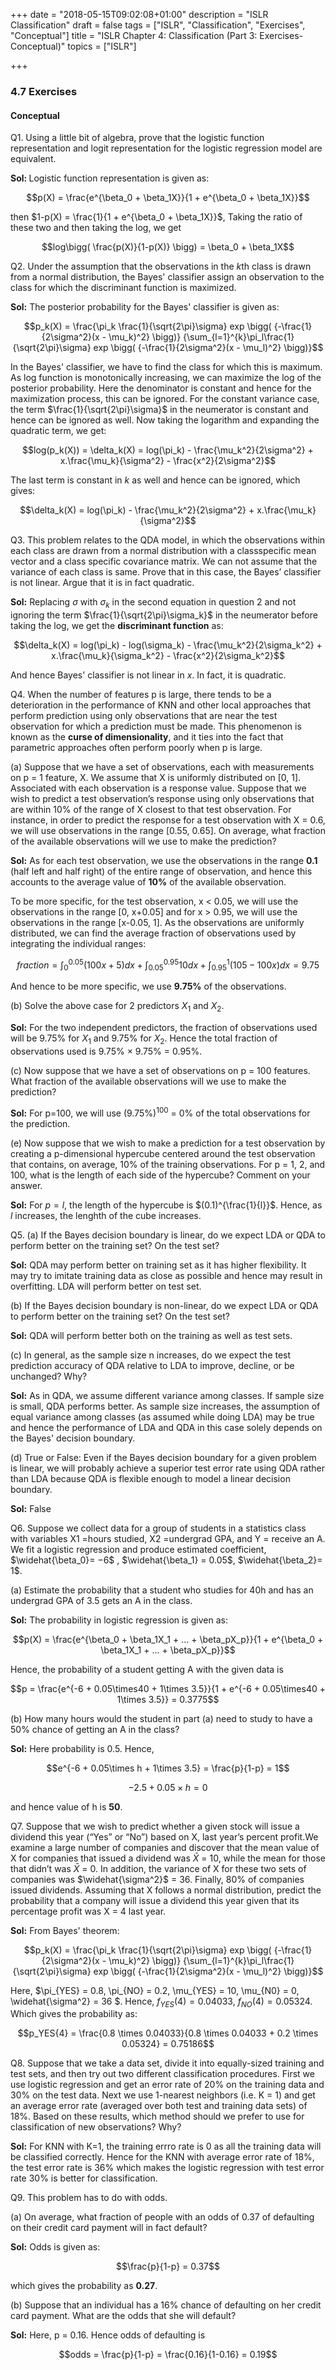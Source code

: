 +++
date = "2018-05-15T09:02:08+01:00"
description = "ISLR Classification"
draft = false
tags = ["ISLR", "Classification", "Exercises", "Conceptual"]
title = "ISLR Chapter 4: Classification (Part 3: Exercises- Conceptual)"
topics = ["ISLR"]

+++

### 4.7 Exercises
#### Conceptual

Q1. Using a little bit of algebra, prove that the logistic function representation and logit representation
for the logistic regression model are equivalent.

<b>Sol: </b> Logistic function representation is given as:

$$p(X) = \frac{e^{\beta_0 + \beta_1X}}{1 + e^{\beta_0 + \beta_1X}}$$

then $1-p(X) = \frac{1}{1 + e^{\beta_0 + \beta_1X}}$, Taking the ratio of these two and then taking the log, we get

$$log\bigg( \frac{p(X)}{1-p(X)} \bigg) = \beta_0 + \beta_1X$$

Q2. Under the assumption that the observations in the $k$th class is drawn from a normal distribution, the Bayes' classifier assign an observation to the class for which the discriminant function is maximized.

<b>Sol:</b> The posterior probability for the Bayes' classifier is given as:

$$p_k(X) = \frac{\pi_k \frac{1}{\sqrt{2\pi}\sigma} exp \bigg( {-\frac{1}{2\sigma^2}(x - \mu_k)^2} \bigg)}
{\sum_{l=1}^{k}\pi_l\frac{1}{\sqrt{2\pi}\sigma} exp \bigg( {-\frac{1}{2\sigma^2}(x - \mu_l)^2} \bigg)}$$

In the Bayes' classifier, we have to find the class for which this is maximum. As log function is monotonically increasing, we can maximize the log of the posterior probability. Here the denominator is constant and hence for the maximization process, this can be ignored. For the constant variance case, the term $\frac{1}{\sqrt{2\pi}\sigma}$ in the neumerator is constant and hence can be ignored as well. Now taking the logarithm and expanding the quadratic term, we get:

$$log(p_k(X)) = \delta_k(X) = log(\pi_k) - \frac{\mu_k^2}{2\sigma^2} + x.\frac{\mu_k}{\sigma^2} - \frac{x^2}{2\sigma^2}$$

The last term is constant in $k$ as well and hence can be ignored, which gives:

$$\delta_k(X) = log(\pi_k) - \frac{\mu_k^2}{2\sigma^2} + x.\frac{\mu_k}{\sigma^2}$$

Q3. This problem relates to the QDA model, in which the observations within each class are drawn from a normal distribution with a classspecific mean vector and a class specific covariance matrix. We can not assume that the variance of each class is same. Prove that in this case, the Bayes’ classifier is not linear. Argue that it is in fact
quadratic.

<b>Sol:</b> Replacing $\sigma$ with $\sigma_k$ in the second equation in question 2 and not ignoring the term $\frac{1}{\sqrt{2\pi}\sigma_k}$ in the neumerator before taking the log, we get the <b>discriminant function</b> as:

$$\delta_k(X) = log(\pi_k) - log(\sigma_k) - \frac{\mu_k^2}{2\sigma_k^2} + x.\frac{\mu_k}{\sigma_k^2} - \frac{x^2}{2\sigma_k^2}$$

And hence Bayes' classifier is not linear in $x$. In fact, it is quadratic.

Q4. When the number of features p is large, there tends to be a deterioration in the performance of KNN and other local approaches that perform prediction using only observations that are near the test observation for which a prediction must be made. This phenomenon is known as the <b>curse of dimensionality</b>, and it ties into the fact that parametric approaches often perform poorly when p is large.

(a) Suppose that we have a set of observations, each with measurements on p = 1 feature, X. We assume that X is uniformly distributed on [0, 1]. Associated with each observation is a response value. Suppose that we wish to predict a test observation’s response using only observations that are within 10% of the range of X closest to that test observation. For instance, in order to predict the response for a test observation with X = 0.6, we will use observations in the range [0.55, 0.65]. On average, what fraction of the available observations will we use to make
the prediction?

<b>Sol:</b> As for each test observation, we use the observations in the range <b>0.1</b> (half left and half right) of the entire range of observation, and hence this accounts to the average value of <b>10%</b> of the available observation.

To be more specific, for the test observation, x < 0.05, we will use the observations in the range [0, x+0.05] and for x > 0.95, we will use the observations in the range [x-0.05, 1]. As the observations are uniformly distributed, we can find the average fraction of observations used by integrating the individual ranges:

$$fraction = \int_{0}^{0.05}(100x+5) dx + \int_{0.05}^{0.95} 10 dx + \int_{0.95}^{1} (105-100x)dx = 9.75$$

And hence to be more specific, we use <b>9.75%</b> of the observations.

(b) Solve the above case for 2 predictors $X_1$ and $X_2$.

<b>Sol:</b> For the two independent predictors, the fraction of observations used will be 9.75% for $X_1$ and 9.75% for $X_2$. Hence the total fraction of observations used is 9.75% $\times$ 9.75% = 0.95%.

(c) Now suppose that we have a set of observations on p = 100 features. What fraction of the available observations will we use to make the prediction?

<b>Sol:</b> For p=100, we will use (9.75%)$^{100}$ = 0% of the total observations for the prediction.

(e) Now suppose that we wish to make a prediction for a test observation by creating a p-dimensional hypercube centered around the test observation that contains, on average, 10% of the training observations. For p = 1, 2, and 100, what is the length of each side of the hypercube? Comment on your answer.

<b>Sol:</b> For $p=l$, the length of the hypercube is $(0.1)^{\frac{1}{l}}$. Hence, as $l$ increases, the lenghth of the cube increases.

Q5. (a) If the Bayes decision boundary is linear, do we expect LDA or QDA to perform better on the training set? On the test set?

<b>Sol:</b> QDA may perform better on training set as it has higher flexibility. It may try to imitate training data as close as possible and hence may result in overfitting. LDA will perform better on test set.

(b) If the Bayes decision boundary is non-linear, do we expect LDA or QDA to perform better on the training set? On the test set?

<b>Sol:</b> QDA will perform better both on the training as well as test sets.

(c) In general, as the sample size n increases, do we expect the test prediction accuracy of QDA relative to LDA to improve, decline, or be unchanged? Why?

<b>Sol:</b> As in QDA, we assume different variance among classes. If sample size is small, QDA performs better. As sample size increases, the assumption of equal variance among classes (as assumed while doing LDA) may be true and hence the performance of LDA and QDA in this case solely depends on the Bayes' decision boundary.

(d) True or False: Even if the Bayes decision boundary for a given problem is linear, we will probably achieve a superior test error rate using QDA rather than LDA because QDA is flexible enough to model a linear decision boundary.

<b>Sol:</b> False

Q6. Suppose we collect data for a group of students in a statistics class with variables X1 =hours studied, X2 =undergrad GPA, and Y = receive an A. We fit a logistic regression and produce estimated coefficient, $\widehat{\beta_0}= −6$ , $\widehat{\beta_1} = 0.05$, $\widehat{\beta_2}= 1$.

(a) Estimate the probability that a student who studies for 40h and has an undergrad GPA of 3.5 gets an A in the class.

<b>Sol:</b> The probability in logistic regression is given as:

$$p(X) = \frac{e^{\beta_0 + \beta_1X_1 + ... + \beta_pX_p}}{1 + e^{\beta_0 + \beta_1X_1 + ... + \beta_pX_p}}$$

Hence, the probability of a student getting A with the given data is

$$p = \frac{e^{-6 + 0.05\times40 + 1\times 3.5}}{1 + e^{-6 + 0.05\times40 + 1\times 3.5}} = 0.3775$$

(b) How many hours would the student in part (a) need to study to have a 50% chance of getting an A in the class?

<b>Sol:</b> Here probability is 0.5. Hence,

$$e^{-6 + 0.05\times h + 1\times 3.5} = \frac{p}{1-p} = 1$$

$$-2.5 + 0.05\times h = 0$$

and hence value of h is <b>50</b>.

Q7. Suppose that we wish to predict whether a given stock will issue a dividend this year (“Yes” or “No”) based on X, last year’s percent profit.We examine a large number of companies and discover that the mean value of X for companies that issued a dividend was $\bar{X}$ = 10, while the mean for those that didn’t was $\bar{X}$ = 0. In addition, the
variance of X for these two sets of companies was $\widehat{\sigma^2}$ = 36. Finally, 80% of companies issued dividends. Assuming that X follows a normal distribution, predict the probability that a company will issue a dividend this year given that its percentage profit was X = 4 last year.

<b>Sol:</b> From Bayes' theorem:

$$p_k(X) = \frac{\pi_k \frac{1}{\sqrt{2\pi}\sigma} exp \bigg( {-\frac{1}{2\sigma^2}(x - \mu_k)^2} \bigg)}
{\sum_{l=1}^{k}\pi_l\frac{1}{\sqrt{2\pi}\sigma} exp \bigg( {-\frac{1}{2\sigma^2}(x - \mu_l)^2} \bigg)}$$

Here, $\pi_{YES} = 0.8, \pi_{NO} = 0.2, \mu_{YES} = 10, \mu_{N0} = 0, \widehat{\sigma^2} = 36 $. Hence, $f_{YES}(4) = 0.04033, \ f_{NO}(4) = 0.05324$. Which gives the probability as:

$$p_YES{4} = \frac{0.8 \times 0.04033}{0.8 \times 0.04033 + 0.2 \times 0.05324} = 0.75186$$

Q8. Suppose that we take a data set, divide it into equally-sized training and test sets, and then try out two different classification procedures. First we use logistic regression and get an error rate of 20% on the training data and 30% on the test data. Next we use 1-nearest neighbors (i.e. K = 1) and get an average error rate (averaged over both test and training data sets) of 18%. Based on these results, which method should we prefer to use for classification of new observations? Why?

<b>Sol:</b> For KNN with K=1, the training errro rate is 0 as all the training data will be classified correctly. Hence for the KNN with average error rate of 18%, the test error rate is 36% which makes the logistic regression with test error rate 30% is better for classification.

Q9. This problem has to do with odds.

(a) On average, what fraction of people with an odds of 0.37 of defaulting on their credit card payment will in fact default?

<b>Sol:</b> Odds is given as:

$$\frac{p}{1-p} = 0.37$$

which gives the probability as <b>0.27</b>.

(b) Suppose that an individual has a 16% chance of defaulting on her credit card payment. What are the odds that she will default?

<b>Sol:</b> Here, p = 0.16. Hence odds of defaulting is

$$odds = \frac{p}{1-p} = \frac{0.16}{1-0.16} = 0.19$$
